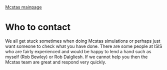 [Mcstas mainpage](/mcstas/)

Who to contact
==============

We all get stuck sometimes when doing Mcstas simulations or perhaps just want someone to check what you have done. There are some people at ISIS who are fairly experienced and would be happy to lend a hand such as myself (Rob Bewley) or Rob Dalgliesh. If we cannot help you then the Mcstas team are great and respond very quickly. 
